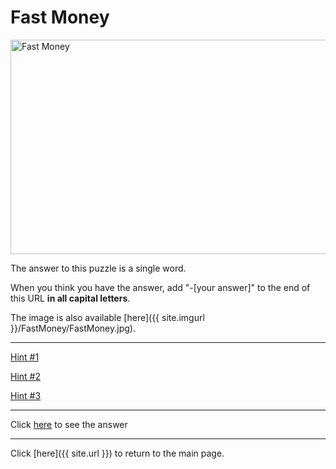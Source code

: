 # Fast Money

<img src="{{ site.imgurl }}/FastMoney/FastMoney.jpg" alt="Fast Money" style="width:640px;height:343px;">

The answer to this puzzle is a single word.

When you think you have the answer, add "-[your answer]" to the end of this URL **in all capital letters**.

The image is also available [here]({{ site.imgurl }}/FastMoney/FastMoney.jpg).

-----

[Hint #1](FastMoney/Hint1.md)

[Hint #2](FastMoney/Hint2.md)

[Hint #3](FastMoney/Hint3.md)

-----

Click [here](FastMoney-BOWTIE) to see the answer

-----

Click [here]({{ site.url }}) to return to the main page.
